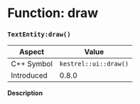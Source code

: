 
# Function: draw
### `TextEntity:draw()`

| Aspect | Value |
| --- | --- |
| C++ Symbol | `kestrel::ui::draw()` |
| Introduced | 0.8.0 |

**Description**


